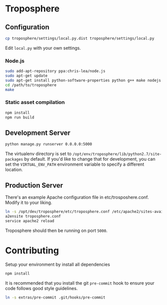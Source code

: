 Troposphere
===========

Configuration
-------------

```bash
cp troposphere/settings/local.py.dist troposphere/settings/local.py
```

Edit `local.py` with your own settings.

### Node.js

```bash
sudo add-apt-repository ppa:chris-lea/node.js
sudo apt-get update
sudo apt-get install python-software-properties python g++ make nodejs
cd /path/to/troposphere
make
```

### Static asset compilation
```bash
npm install
npm run build
```

Development Server
------------------

```bash
python manage.py runserver 0.0.0.0:5000
````

The virtualenv directory is set to `/opt/env/troposphere/lib/python2.7/site-packages` by default.  If you'd like to change that for development, you can set the `VIRTUAL_ENV_PATH` environment variable to specify a different location.

Production Server
-----------------

There's an example Apache configuration file in etc/trosposhere.conf. Modify it
to your liking.

```bash
ln -s /opt/dev/troposphere/etc/troposphere.conf /etc/apache2/sites-available/troposphere.conf
a2ensite troposphere.conf
service apache2 reload
```

Troposphere should then be running on port `5000`.

# Contributing
Setup your environment by install all dependencies

```bash
npm install
```

It is recommended that you install the git `pre-commit` hook to ensure your code follows good style guidelines.

```bash
ln -s extras/pre-commit .git/hooks/pre-commit
```
